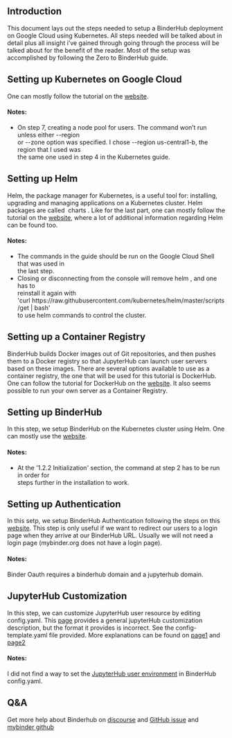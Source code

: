 ## Introduction

This document lays out the steps needed to setup a BinderHub deployment on Google Cloud
using Kubernetes. All steps needed will be talked about in detail plus all insight i’ve gained
through going through the process will be talked about for the benefit of the reader. Most of the
setup was accomplished by following the ​Zero to BinderHub guide.

## Setting up Kubernetes on Google Cloud

One can mostly follow the tutorial on the [​website​](https://zero-to-jupyterhub.readthedocs.io/en/latest/google/step-zero-gcp.html).

#### Notes:
<ul>
<li>On step 7, creating a node pool for users. The command won’t run unless either --region <br>
or --zone option was specified. I chose --region us-central1-b, the region that I used was <br>
the same one used in step 4 in the Kubernetes guide.
</ul>

## Setting up Helm

Helm​, the package manager for Kubernetes, is a useful tool for: installing, upgrading and
managing applications on a Kubernetes cluster. Helm packages are called ​ charts ​. Like for the
last part, one can mostly follow the tutorial on the ​[website](https://binderhub.readthedocs.io/en/latest/create-cloud-resources.html), where a lot of additional information
regarding Helm can be found too.

#### Notes:
<ul>
<li>The commands in the guide should be run on the Google Cloud Shell that was used in <br>
the last step.
<li>Closing or disconnecting from the console will remove helm ​, and one has to <br>
reinstall it again with <br>
'curl https:​//​raw​.​githubusercontent​.​com​/​kubernetes​/​helm​/​master​/​scripts​/​get ​|​ bash' <br>
to use helm commands to control the cluster.
</ul>

## Setting up a Container Registry

BinderHub builds Docker images out of Git repositories, and then pushes them to a Docker
registry so that JupyterHub can launch user servers based on these images. There are several
options available to use as a container registry, the one that will be used for this tutorial
is DockerHub. One can follow the tutorial for DockerHub on the [website](https://binderhub.readthedocs.io/en/latest/setup-registry.html). It also seems possible to run your own server as a Container Registry.

## Setting up BinderHub

In this step, we setup BinderHub on the Kubernetes cluster using Helm. One can mostly use
the ​[website](https://binderhub.readthedocs.io/en/latest/setup-binderhub.html)​.

#### Notes:
<ul>
<li>At the '1.2.2 Initialization' section, the command at step 2 has to be run in order for <br>
steps further in the installation to work.
</ul>

## Setting up Authentication

In this setp, we setup BinderHub Authentication following the steps on this [website](https://binderhub.readthedocs.io/en/latest/authentication.html). This step is only useful if 
we want to redirect our users to a login page when they arrive at our BinderHub URL. Usually we will
not need a login page (mybinder.org does not have a login page).

#### Notes:
Binder Oauth requires a binderhub domain and a jupyterhub domain. 

## JupyterHub Customization

In this step, we can customize JupyterHub user resource by editing config.yaml. 
This [page](https://binderhub.readthedocs.io/en/latest/customizing.html) provides a general 
jupyterHub customization description, but the format it provides is incorrect. See the config-template.yaml
file provided. More explanations can be found on [page1](https://binderhub.readthedocs.io/en/latest/debug.html) 
and [page2](https://discourse.jupyter.org/t/nesting-levels-in-config-yml-file/1037)

#### Notes:
I did not find a way to set the [JupyterHub user environment](https://zero-to-jupyterhub.readthedocs.io/en/latest/user-environment.html) in BinderHub config.yaml. 

## Q&A
Get more help about Binderhub on [discourse](https://discourse.jupyter.org) and [GitHub issue](https://github.com/jupyterhub/binderhub) and [mybinder github](https://github.com/jupyterhub/mybinder.org-deploy)
